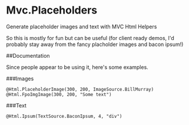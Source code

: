 # Mvc.Placeholders
Generate placeholder images and text with MVC Html Helpers

So this is mostly for fun but can be useful (for client ready demos, I'd probably stay away from the fancy placholder images and bacon ipsum!)

##Documentation

Since people appear to be using it, here's some examples.

###Images

    @Html.PlaceholderImage(300, 200, ImageSource.BillMurray)
    @Html.FpoImgImage(300, 200, "Some text")

###Text

    @Html.Ipsum(TextSource.BaconIpsum, 4, "div")
